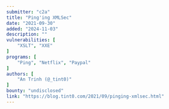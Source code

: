 ```yaml
---
submitter: "c2a"
title: "Ping'ing XMLSec"
date: "2021-09-30"
added: "2024-11-03"
description: ""
vulnerabilities: [
    "XSLT", "XXE"
]
programs: [
    "Ping", "Netflix", "Paypal"
]
authors: [
    "An Trinh (@_tint0)"
]
bounty: "undisclosed"
link: "https://blog.tint0.com/2021/09/pinging-xmlsec.html"
---
```




